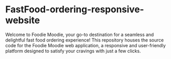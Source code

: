 # FastFood-ordering-responsive-website
Welcome to Foodie Moodie, your go-to destination for a seamless and delightful fast food ordering experience! This repository houses the source code for the Foodie Moodie web application, a responsive and user-friendly platform designed to satisfy your cravings with just a few clicks.
